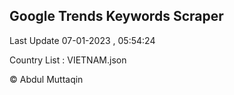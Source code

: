 

## Google Trends Keywords Scraper 
 
Last Update 07-01-2023 , 05:54:24

Country List :
VIETNAM.json



© Abdul Muttaqin 
